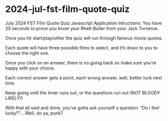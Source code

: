 # 2024-jul-fst-film-quote-quiz
July 2024 FST Film Quote Quiz Javascript Application
Intructions:
You have 30 seconds to prove you know your Rhett Butler from your Jack Torrence.

Once you hit start/play/other the quiz will run through famous movie quotes.

Each quote will have three possible films to select, and it’s down to you to choose the right one.

Once you click on an answer, there is no going back so make sure you’re happy with your choice.

Each correct answer gets a point, each wrong answer, well, better luck next time.

Keep going until the timer runs out, or the questions run out (NOT BLOODY LIKELY!)

With that all said and done, you’ve gotta ask yourself a question: “Do I feel lucky?”….Well, do ya, punk?
